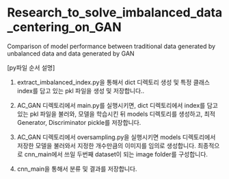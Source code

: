 # Research_to_solve_imbalanced_data_centering_on_GAN
 Comparison of model performance between traditional data generated by unbalanced data and data generated by GAN

[py파일 순서 설명]
1. extract_imbalanced_index.py을 통해서 dict 디렉토리 생성 및 특정 클래스 index를 담고 있는 pkl 파일을 생성 및 저장합니다..

2. AC_GAN 디렉토리에서 main.py를 실행시키면, dict 디렉토리에서 index를 담고 있는 pkl 파일을 불러와, 모델을 학습시킨 뒤 models 디렉토리를 생성하고,
   최적 Generator, Discriminator pickle를 저장합니다.

3. AC_GAN 디렉토리에서 oversampling.py을 실행시키면 models 디렉토리에서 저장한 모델을 불러와서 지정한 개수만큼의 이미지를 임의로 생성합니다. 
   최종적으로 cnn_main에서 쓰일 두번째 dataset이 되는 image folder를 구성합니다.

4. cnn_main을 통해서 분류 및 결과를 저장합니다.